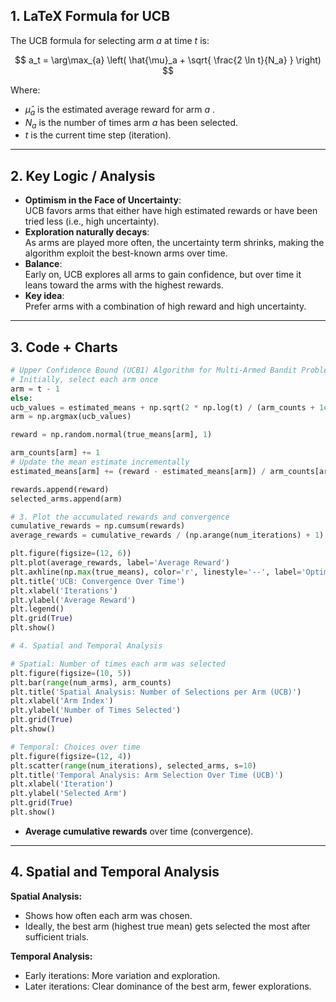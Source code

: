 1\. LaTeX Formula for UCB
------------------------------------

The UCB formula for selecting arm  $a$  at time  $t$  is:

$$
a_t = \arg\max_{a} \left( \hat{\mu}_a + \sqrt{ \frac{2 \ln t}{N_a} } \right)
$$

Where:

*    $\hat{\mu}_a$  is the estimated average reward for arm  $a$ .
*    $N_a$  is the number of times arm  $a$  has been selected.
*    $t$  is the current time step (iteration).
    

* * *

2\. Key Logic / Analysis
------------------------

*   **Optimism in the Face of Uncertainty**:  
    UCB favors arms that either have high estimated rewards or have been tried less (i.e., high uncertainty).
*   **Exploration naturally decays**:  
    As arms are played more often, the uncertainty term shrinks, making the algorithm exploit the best-known arms over time.
*   **Balance**:  
    Early on, UCB explores all arms to gain confidence, but over time it leans toward the arms with the highest rewards.
*   **Key idea**:  
    Prefer arms with a combination of high reward and high uncertainty.

* * *

3\. Code + Charts
-----------------
```python
# Upper Confidence Bound (UCB1) Algorithm for Multi-Armed Bandit Problem
# Initially, select each arm once
arm = t - 1
else:
ucb_values = estimated_means + np.sqrt(2 * np.log(t) / (arm_counts + 1e-5))
arm = np.argmax(ucb_values)

reward = np.random.normal(true_means[arm], 1)

arm_counts[arm] += 1
# Update the mean estimate incrementally
estimated_means[arm] += (reward - estimated_means[arm]) / arm_counts[arm]

rewards.append(reward)
selected_arms.append(arm)

# 3. Plot the accumulated rewards and convergence
cumulative_rewards = np.cumsum(rewards)
average_rewards = cumulative_rewards / (np.arange(num_iterations) + 1)

plt.figure(figsize=(12, 6))
plt.plot(average_rewards, label='Average Reward')
plt.axhline(np.max(true_means), color='r', linestyle='--', label='Optimal Reward')
plt.title('UCB: Convergence Over Time')
plt.xlabel('Iterations')
plt.ylabel('Average Reward')
plt.legend()
plt.grid(True)
plt.show()

# 4. Spatial and Temporal Analysis

# Spatial: Number of times each arm was selected
plt.figure(figsize=(10, 5))
plt.bar(range(num_arms), arm_counts)
plt.title('Spatial Analysis: Number of Selections per Arm (UCB)')
plt.xlabel('Arm Index')
plt.ylabel('Number of Times Selected')
plt.grid(True)
plt.show()

# Temporal: Choices over time
plt.figure(figsize=(12, 4))
plt.scatter(range(num_iterations), selected_arms, s=10)
plt.title('Temporal Analysis: Arm Selection Over Time (UCB)')
plt.xlabel('Iteration')
plt.ylabel('Selected Arm')
plt.grid(True)
plt.show()

```
*   **Average cumulative rewards** over time (convergence).
* * *

4\. Spatial and Temporal Analysis
---------------------------------

**Spatial Analysis:**

*   Shows how often each arm was chosen.
*   Ideally, the best arm (highest true mean) gets selected the most after sufficient trials.

**Temporal Analysis:**

*   Early iterations: More variation and exploration.
*   Later iterations: Clear dominance of the best arm, fewer explorations.